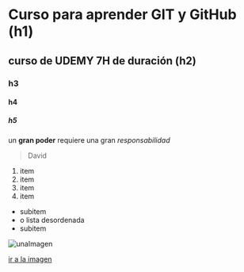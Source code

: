 # Curso para aprender GIT y GitHub (h1)

## curso de UDEMY 7H de duración   (h2)

### h3

#### h4

##### h5

un **gran poder** requiere una gran *responsabilidad*
> David 
 
 1. item
 2. item
 3. item
 4. item
   * subitem
   * o lista desordenada
   * subitem
   
   ![unaImagen](https://images4.alphacoders.com/463/46386.jpg)
  
  [ir a la imagen](https://images4.alphacoders.com/463/46386.jpg)
